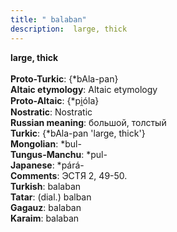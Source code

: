 ```yaml
---
title: " balaban"
description:  large, thick
---
```

<p data-pagefind-weight="0.5">
<strong> large, thick</strong><br><br>
<strong>Proto-Turkic</strong>:  {*bAla-pan}<br>
<strong>Altaic etymology</strong>:  Altaic etymology<br>
<strong> Proto-Altaic</strong>:  {*pi̯óla}<br>
<strong>Nostratic</strong>:  Nostratic<br>
<strong>Russian meaning</strong>:  большой, толстый<br>
<strong>Turkic</strong>:  {*bAla-pan 'large, thick'}<br>
<strong>Mongolian</strong>:  *bul-<br>
<strong>Tungus-Manchu</strong>:  *pul-<br>
<strong>Japanese</strong>:  *párá-<br>
<strong>Comments</strong>:  ЭСТЯ 2, 49-50.<br>
<strong>Turkish</strong>:  balaban<br>
<strong>Tatar</strong>:  (dial.) balban<br>
<strong>Gagauz</strong>:  balaban<br>
<strong>Karaim</strong>:  balaban<br>

</p>
